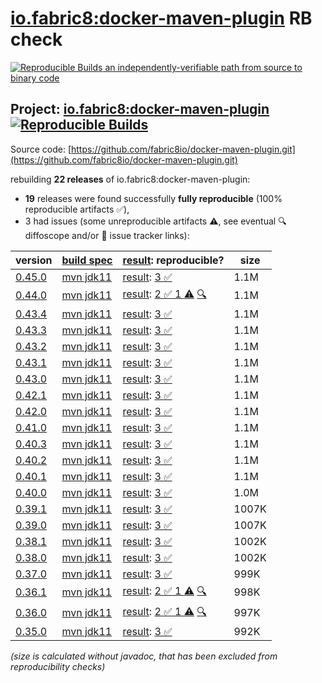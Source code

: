 [io.fabric8:docker-maven-plugin](https://central.sonatype.com/artifact/io.fabric8/docker-maven-plugin/versions) RB check
=======

[![Reproducible Builds](https://reproducible-builds.org/images/logos/rb.svg) an independently-verifiable path from source to binary code](https://reproducible-builds.org/)

## Project: [io.fabric8:docker-maven-plugin](https://central.sonatype.com/artifact/io.fabric8/docker-maven-plugin/versions) [![Reproducible Builds](https://img.shields.io/endpoint?url=https://raw.githubusercontent.com/jvm-repo-rebuild/reproducible-central/master/content/io/fabric8/docker-maven-plugin/badge.json)](https://github.com/jvm-repo-rebuild/reproducible-central/blob/master/content/io/fabric8/docker-maven-plugin/README.md)

Source code: [https://github.com/fabric8io/docker-maven-plugin.git](https://github.com/fabric8io/docker-maven-plugin.git)

rebuilding **22 releases** of io.fabric8:docker-maven-plugin:
- **19** releases were found successfully **fully reproducible** (100% reproducible artifacts :white_check_mark:),
- 3 had issues (some unreproducible artifacts :warning:, see eventual :mag: diffoscope and/or :memo: issue tracker links):

| version | [build spec](/BUILDSPEC.md) | [result](https://reproducible-builds.org/docs/jvm/): reproducible? | size |
| -- | --------- | ------ | -- |
| [0.45.0](https://central.sonatype.com/artifact/io.fabric8/docker-maven-plugin/0.45.0/pom) | [mvn jdk11](docker-maven-plugin-0.45.0.buildspec) | [result](docker-maven-plugin-0.45.0.buildinfo): [3 :white_check_mark: ](docker-maven-plugin-0.45.0.buildcompare) | 1.1M |
| [0.44.0](https://central.sonatype.com/artifact/io.fabric8/docker-maven-plugin/0.44.0/pom) | [mvn jdk11](docker-maven-plugin-0.44.0.buildspec) | [result](docker-maven-plugin-0.44.0.buildinfo): [2 :white_check_mark:  1 :warning:](docker-maven-plugin-0.44.0.buildcompare) [:mag:](docker-maven-plugin-0.44.0.diffoscope) | 1.1M |
| [0.43.4](https://central.sonatype.com/artifact/io.fabric8/docker-maven-plugin/0.43.4/pom) | [mvn jdk11](docker-maven-plugin-0.43.4.buildspec) | [result](docker-maven-plugin-0.43.4.buildinfo): [3 :white_check_mark: ](docker-maven-plugin-0.43.4.buildcompare) | 1.1M |
| [0.43.3](https://central.sonatype.com/artifact/io.fabric8/docker-maven-plugin/0.43.3/pom) | [mvn jdk11](docker-maven-plugin-0.43.3.buildspec) | [result](docker-maven-plugin-0.43.3.buildinfo): [3 :white_check_mark: ](docker-maven-plugin-0.43.3.buildcompare) | 1.1M |
| [0.43.2](https://central.sonatype.com/artifact/io.fabric8/docker-maven-plugin/0.43.2/pom) | [mvn jdk11](docker-maven-plugin-0.43.2.buildspec) | [result](docker-maven-plugin-0.43.2.buildinfo): [3 :white_check_mark: ](docker-maven-plugin-0.43.2.buildcompare) | 1.1M |
| [0.43.1](https://central.sonatype.com/artifact/io.fabric8/docker-maven-plugin/0.43.1/pom) | [mvn jdk11](docker-maven-plugin-0.43.1.buildspec) | [result](docker-maven-plugin-0.43.1.buildinfo): [3 :white_check_mark: ](docker-maven-plugin-0.43.1.buildcompare) | 1.1M |
| [0.43.0](https://central.sonatype.com/artifact/io.fabric8/docker-maven-plugin/0.43.0/pom) | [mvn jdk11](docker-maven-plugin-0.43.0.buildspec) | [result](docker-maven-plugin-0.43.0.buildinfo): [3 :white_check_mark: ](docker-maven-plugin-0.43.0.buildcompare) | 1.1M |
| [0.42.1](https://central.sonatype.com/artifact/io.fabric8/docker-maven-plugin/0.42.1/pom) | [mvn jdk11](docker-maven-plugin-0.42.1.buildspec) | [result](docker-maven-plugin-0.42.1.buildinfo): [3 :white_check_mark: ](docker-maven-plugin-0.42.1.buildcompare) | 1.1M |
| [0.42.0](https://central.sonatype.com/artifact/io.fabric8/docker-maven-plugin/0.42.0/pom) | [mvn jdk11](docker-maven-plugin-0.42.0.buildspec) | [result](docker-maven-plugin-0.42.0.buildinfo): [3 :white_check_mark: ](docker-maven-plugin-0.42.0.buildcompare) | 1.1M |
| [0.41.0](https://central.sonatype.com/artifact/io.fabric8/docker-maven-plugin/0.41.0/pom) | [mvn jdk11](docker-maven-plugin-0.41.0.buildspec) | [result](docker-maven-plugin-0.41.0.buildinfo): [3 :white_check_mark: ](docker-maven-plugin-0.41.0.buildcompare) | 1.1M |
| [0.40.3](https://central.sonatype.com/artifact/io.fabric8/docker-maven-plugin/0.40.3/pom) | [mvn jdk11](docker-maven-plugin-0.40.3.buildspec) | [result](docker-maven-plugin-0.40.3.buildinfo): [3 :white_check_mark: ](docker-maven-plugin-0.40.3.buildcompare) | 1.1M |
| [0.40.2](https://central.sonatype.com/artifact/io.fabric8/docker-maven-plugin/0.40.2/pom) | [mvn jdk11](docker-maven-plugin-0.40.2.buildspec) | [result](docker-maven-plugin-0.40.2.buildinfo): [3 :white_check_mark: ](docker-maven-plugin-0.40.2.buildcompare) | 1.1M |
| [0.40.1](https://central.sonatype.com/artifact/io.fabric8/docker-maven-plugin/0.40.1/pom) | [mvn jdk11](docker-maven-plugin-0.40.1.buildspec) | [result](docker-maven-plugin-0.40.1.buildinfo): [3 :white_check_mark: ](docker-maven-plugin-0.40.1.buildcompare) | 1.1M |
| [0.40.0](https://central.sonatype.com/artifact/io.fabric8/docker-maven-plugin/0.40.0/pom) | [mvn jdk11](docker-maven-plugin-0.40.0.buildspec) | [result](docker-maven-plugin-0.40.0.buildinfo): [3 :white_check_mark: ](docker-maven-plugin-0.40.0.buildcompare) | 1.0M |
| [0.39.1](https://central.sonatype.com/artifact/io.fabric8/docker-maven-plugin/0.39.1/pom) | [mvn jdk11](docker-maven-plugin-0.39.1.buildspec) | [result](docker-maven-plugin-0.39.1.buildinfo): [3 :white_check_mark: ](docker-maven-plugin-0.39.1.buildcompare) | 1007K |
| [0.39.0](https://central.sonatype.com/artifact/io.fabric8/docker-maven-plugin/0.39.0/pom) | [mvn jdk11](docker-maven-plugin-0.39.0.buildspec) | [result](docker-maven-plugin-0.39.0.buildinfo): [3 :white_check_mark: ](docker-maven-plugin-0.39.0.buildcompare) | 1007K |
| [0.38.1](https://central.sonatype.com/artifact/io.fabric8/docker-maven-plugin/0.38.1/pom) | [mvn jdk11](docker-maven-plugin-0.38.1.buildspec) | [result](docker-maven-plugin-0.38.1.buildinfo): [3 :white_check_mark: ](docker-maven-plugin-0.38.1.buildcompare) | 1002K |
| [0.38.0](https://central.sonatype.com/artifact/io.fabric8/docker-maven-plugin/0.38.0/pom) | [mvn jdk11](docker-maven-plugin-0.38.0.buildspec) | [result](docker-maven-plugin-0.38.0.buildinfo): [3 :white_check_mark: ](docker-maven-plugin-0.38.0.buildcompare) | 1002K |
| [0.37.0](https://central.sonatype.com/artifact/io.fabric8/docker-maven-plugin/0.37.0/pom) | [mvn jdk11](docker-maven-plugin-0.37.0.buildspec) | [result](docker-maven-plugin-0.37.0.buildinfo): [3 :white_check_mark: ](docker-maven-plugin-0.37.0.buildcompare) | 999K |
| [0.36.1](https://central.sonatype.com/artifact/io.fabric8/docker-maven-plugin/0.36.1/pom) | [mvn jdk11](docker-maven-plugin-0.36.1.buildspec) | [result](docker-maven-plugin-0.36.1.buildinfo): [2 :white_check_mark:  1 :warning:](docker-maven-plugin-0.36.1.buildcompare) [:mag:](docker-maven-plugin-0.36.1.diffoscope) | 998K |
| [0.36.0](https://central.sonatype.com/artifact/io.fabric8/docker-maven-plugin/0.36.0/pom) | [mvn jdk11](docker-maven-plugin-0.36.0.buildspec) | [result](docker-maven-plugin-0.36.0.buildinfo): [2 :white_check_mark:  1 :warning:](docker-maven-plugin-0.36.0.buildcompare) [:mag:](docker-maven-plugin-0.36.0.diffoscope) | 997K |
| [0.35.0](https://central.sonatype.com/artifact/io.fabric8/docker-maven-plugin/0.35.0/pom) | [mvn jdk11](docker-maven-plugin-0.35.0.buildspec) | [result](docker-maven-plugin-0.35.0.buildinfo): [3 :white_check_mark: ](docker-maven-plugin-0.35.0.buildcompare) | 992K |

<i>(size is calculated without javadoc, that has been excluded from reproducibility checks)</i>
